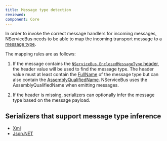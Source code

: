 ```yaml
---
title: Message type detection
reviewed:
component: Core
---
```


In order to invoke the correct message handlers for incoming messages, NServiceBus needs to be able to map the incoming transport message to a [message type](/nservicebus/messaging/messages-events-commands.md).

The mapping rules are as follows:

1. If the message contains the [`NServiceBus.EnclosedMessageType` header](/nservicebus/messaging/headers.md#serialization-headers-nservicebus-enclosedmessagetypes), the header value will be used to find the message type. The header value must at least contain the [FullName](https://docs.microsoft.com/en-us/dotnet/api/system.type.fullname) of the message type but can also contain the [AssemblyQualifiedName](https://docs.microsoft.com/en-us/dotnet/api/system.type.assemblyqualifiedname). NServiceBus uses the AssemblyQualifiedName when emitting messages.

1. If the header is missing, serializers can optionally infer the message type based on the message payload.

## Serializers that support message type inference

* [Xml](/nservicebus/serialization/xml.md#inferring-message-type-from-root-node-name)
* [Json.NET](/nservicebus/serialization/newtonsoft.md#inferring-message-type-from-type)

